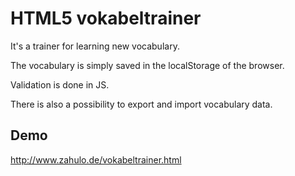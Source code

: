 # HTML5 vokabeltrainer

It's a trainer for learning new vocabulary. 

The vocabulary is simply saved in the localStorage of the browser.

Validation is done in JS.

There is also a possibility to export and import vocabulary data.

## Demo
http://www.zahulo.de/vokabeltrainer.html